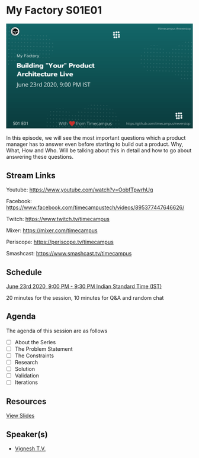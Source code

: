 # My Factory S01E01

[![alt text](MF-S01E01.png "Watch/Subscribe to the video")](https://www.youtube.com/watch?v=OobfTpwrhUg)

In this episode, we will see the most important questions which a product manager has to answer even before starting to build out a product. Why, What, How and Who. Will be talking about this in detail and how to go about answering these questions.

## Stream Links

Youtube: https://www.youtube.com/watch?v=OobfTpwrhUg

Facebook: https://www.facebook.com/timecampustech/videos/895377447646626/

Twitch: https://www.twitch.tv/timecampus

Mixer: https://mixer.com/timecampus

Periscope: https://periscope.tv/timecampus

Smashcast: https://www.smashcast.tv/timecampus

## Schedule

[June 23rd 2020, 9:00 PM - 9:30 PM Indian Standard Time (IST)](https://calendar.google.com/event?action=TEMPLATE&tmeid=NjV1cWlwMGEwOGZiM2JqMGRhOWJkM2wzbWQgdGltZWNhbXB1cy5jb21fM2hxNHB0a3MwbGUycm5kMGowMW82MDE0YWdAZw&tmsrc=timecampus.com_3hq4ptks0le2rnd0j01o6014ag%40group.calendar.google.com)

20 minutes for the session, 10 minutes for Q&A and random chat

## Agenda

The agenda of this session are as follows

- [ ] About the Series
- [ ] The Problem Statement
- [ ] The Constraints
- [ ] Research
- [ ] Solution
- [ ] Validation
- [ ] Iterations

## Resources

[View Slides](https://docs.google.com/presentation/d/18Hg_l2KK1ipgpG5rjipe9rMiiGwkOf1qJ8DweOlM65g/edit?usp=sharing)

## Speaker(s)

- [Vignesh T.V.](http://tvvignesh.com/)
